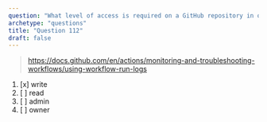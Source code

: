 ```yaml
---
question: "What level of access is required on a GitHub repository in order to delete log files from workflow runs?"
archetype: "questions"
title: "Question 112"
draft: false
---
```


> https://docs.github.com/en/actions/monitoring-and-troubleshooting-workflows/using-workflow-run-logs
1. [x] write 
1. [ ] read
1. [ ] admin
1. [ ] owner
